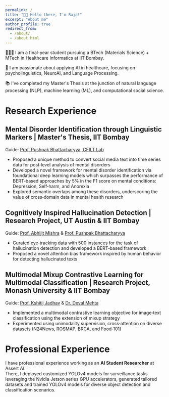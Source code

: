 ```yaml
---
permalink: /
title: "👋🏼 Hello there, I'm Raja!"
excerpt: "About me"
author_profile: true
redirect_from: 
  - /about/
  - /about.html
---
```




👨🏻‍💻 I am a final-year student pursuing a BTech (Materials Science) + MTech in Healthcare Informatics at IIT Bombay.

🔬 I am passionate about applying AI in healthcare, focusing on psycholinguistics, NeuroAI, and Language Processing.

📚 I've completed my Master's Thesis at the junction of natural language processing (NLP), machine learning (ML), and computational social science.


# Research Experience
##  Mental Disorder Identification through Linguistic Markers | Master's Thesis, IIT Bombay
Guide: [Prof. Pushpak Bhattacharyya, CFILT Lab](https://www.cse.iitb.ac.in/~pb/)
- Proposed a unique method to convert social media text into time series data for post‑level analysis of mental disorders
- Developed a novel framework for mental disorder identification via foundational deep learning models which surpasses the
performance of BERT‑based approaches by 5% in the F1 score on mental conditions: Depression, Self‑harm, and Anorexia
- Explored semantic overlaps among these disorders, underscoring the value of cross‑domain data in mental health research
  
##  Cognitively Inspired Hallucination Detection | Research Project, UT Austin & IIT Bombay
Guide:  [Prof. Abhijit Mishra](https://abhijitmishra.github.io/) & [Prof. Pushpak Bhattacharyya](https://www.cse.iitb.ac.in/~pb/)
- Curated eye‑tracking data with 500 instances for the task of hallucination detection and developed a BERT‑based framework
- Proposed a novel attention bias framework inspired by human behavior for detecting hallucinated texts

##  Multimodal Mixup Contrastive Learning for Multimodal Classification | Research Project, Monash University & IIT Bombay
Guide:  [Prof. Kshitij Jadhav](https://scholar.google.ch/citations?hl=en&user=VY8oCm0AAAAJ&view_op=list_works&sortby=pubdate) & [Dr. Deval Mehta](https://sites.google.com/view/mehtadeval)
- Implemented a multimodal contrastive learning objective for image‑text classification using the extension of mixup strategy
- Experimented using unimodality supervision, cross‑attention on diverse datasets (N24News, ROSMAP, BRCA, and Food‑101)

# Professional Experience
I have professional experience working as an **AI Student Researcher** at Assert AI. \
There, I deployed customized YOLOv4 models for surveillance tasks leveraging the Nvidia Jetson series GPU accelerators, generated tailored datasets and trained YOLOv4 models for diverse object detection and classification scenarios.









